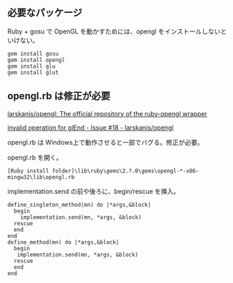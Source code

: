 <!-- -*- encoding: utf-8 -*- -->

必要なパッケージ
----------------

Ruby + gosu で OpenGL を動かすためには、opengl をインストールしないといけない。

    gem install gosu
    gem install opengl
    gem install glu
    gem install glut


opengl.rb は修正が必要
----------------------

[larskanis/opengl: The official repository of the ruby-opengl wrapper](https://github.com/larskanis/opengl)

[invalid operation for glEnd - Issue #18 - larskanis/opengl](https://github.com/larskanis/opengl/issues/18)


 opengl.rb は Windows上で動作させると一部でバグる。修正が必要。

opengl.rb を開く。

    [Ruby install folder]\lib\ruby\gems\2.?.0\gems\opengl-*-x86-mingw32\lib\opengl.rb


implementation.send の前や後ろに、begin/rescue を挿入。

    define_singleton_method(mn) do |*args,&block|
      begin
        implementation.send(mn, *args, &block)
      rescue
      end
    end
    define_method(mn) do |*args,&block|
      begin
       implementation.send(mn, *args, &block)
      rescue
      end
    end



